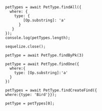     petTypes = await PetType.findAll({
      where: {
        type: {
            [Op.substring]: 'a'
          }
       }
    });
    console.log(petTypes.length);

    sequelize.close();

    petType = await PetType.findByPk(3)

    petType = await PetType.findOne({
      where:{
        type: [Op.substring]:'a'
      }
    })

    petTypes = await PetType.findCreateFind({
    where:{type: 'Bird'}});

    petType = petTypes[0];
